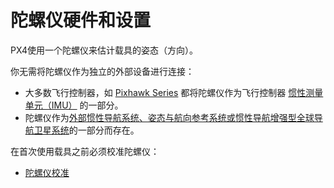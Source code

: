 # 陀螺仪硬件和设置

PX4使用一个陀螺仪来估计载具的姿态（方向）。

你无需将陀螺仪作为独立的外部设备进行连接：

- 大多数飞行控制器，如 [Pixhawk Series](../flight_controller/pixhawk_series.md) 都将陀螺仪作为飞行控制器 [惯性测量单元（IMU）](https://en.wikipedia.org/wiki/Inertial_measurement_unit) 的一部分。
- 陀螺仪作为[外部惯性导航系统、姿态与航向参考系统或惯性导航增强型全球导航卫星系统](../sensor/inertial_navigation_systems.md)的一部分而存在。

在首次使用载具之前必须校准陀螺仪：

- [陀螺仪校准](../config/gyroscope.md)
